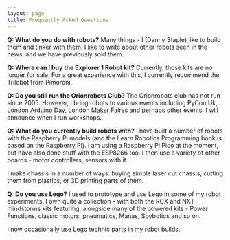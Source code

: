```yaml
---
layout: page
title: Frequently Asked Questions
---
```

<strong>Q: What do you do with robots?</strong>
Many things - I (Danny Staple) like to build them and tinker with them. I like to write about other robots seen in the news, and we have previously sold them.

<strong>Q: Where can I buy the Explorer 1 Robot kit?</strong>
Currently, those kits are no longer for sale. For a great experience with this, I currently recommend the Trilobot from Pimoroni.

<strong>Q: Do you still run the Orionrobots Club?</strong>
The Orionrobots club has not run since 2005. However, I bring robots to various events including PyCon Uk, London Arduino Day, London Maker Faires and perhaps other events. I will announce when I run workshops.

<strong>Q: What do you currently build robots with?</strong>
I have built a number of robots with the Raspberry Pi models (and the Learn Robotics Programming book is based on the Raspberry Pi). I am using a Raspberry Pi Pico at the moment, but have also done stuff with the ESP8266 too. I then use a variety of other boards - motor controllers, sensors with it.

I make chassis in a number of ways: buying simple laser cut chassis, cutting them from plastics, or 3D printing parts of them.

<strong>Q: Do you use Lego?</strong>
I used to prototype and use Lego in some of my robot experiments. I own quite a collection - with both the RCX and NXT mindstorms kits featuring, alongside many of the powered kits - Power Functions, classic motors, pneumatics, Manas, Spybotics and so on.

I now occasionally use Lego technic parts in my robot builds.
